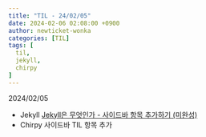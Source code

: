 ```yaml
---
title: "TIL - 24/02/05"
date: 2024-02-06 02:08:00 +0900
author: newticket-wonka
categories: [TIL]
tags: [
  til,
  jekyll,
  chirpy
]
---
```


2024/02/05

* Jekyll
  [Jekyll은 무엇인가 - 사이드바 항목 추가하기 (미완성)](https://newticket-wonka.github.io/posts/about-jekyll/)
* Chirpy
  사이드바 TIL 항목 추가
